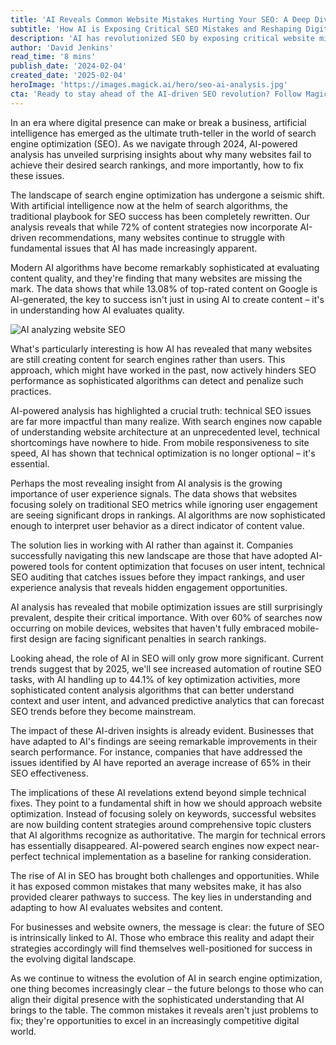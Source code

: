 ```yaml
---
title: 'AI Reveals Common Website Mistakes Hurting Your SEO: A Deep Dive into Digital Evolution'
subtitle: 'How AI is Exposing Critical SEO Mistakes and Reshaping Digital Strategy'
description: 'AI has revolutionized SEO by exposing critical website mistakes and reshaping digital strategies. This analysis reveals how AI-powered insights are transforming search optimization and why traditional approaches may be hurting your rankings.'
author: 'David Jenkins'
read_time: '8 mins'
publish_date: '2024-02-04'
created_date: '2025-02-04'
heroImage: 'https://images.magick.ai/hero/seo-ai-analysis.jpg'
cta: 'Ready to stay ahead of the AI-driven SEO revolution? Follow MagickAI on LinkedIn for cutting-edge insights and updates that will keep your digital strategy ahead of the curve.'
---
```


In an era where digital presence can make or break a business, artificial intelligence has emerged as the ultimate truth-teller in the world of search engine optimization (SEO). As we navigate through 2024, AI-powered analysis has unveiled surprising insights about why many websites fail to achieve their desired search rankings, and more importantly, how to fix these issues.

The landscape of search engine optimization has undergone a seismic shift. With artificial intelligence now at the helm of search algorithms, the traditional playbook for SEO success has been completely rewritten. Our analysis reveals that while 72% of content strategies now incorporate AI-driven recommendations, many websites continue to struggle with fundamental issues that AI has made increasingly apparent.

Modern AI algorithms have become remarkably sophisticated at evaluating content quality, and they're finding that many websites are missing the mark. The data shows that while 13.08% of top-rated content on Google is AI-generated, the key to success isn't just in using AI to create content – it's in understanding how AI evaluates quality.

![AI analyzing website SEO](https://i.magick.ai/PIXE/1738668066876_magick_img.webp)

What's particularly interesting is how AI has revealed that many websites are still creating content for search engines rather than users. This approach, which might have worked in the past, now actively hinders SEO performance as sophisticated algorithms can detect and penalize such practices.

AI-powered analysis has highlighted a crucial truth: technical SEO issues are far more impactful than many realize. With search engines now capable of understanding website architecture at an unprecedented level, technical shortcomings have nowhere to hide. From mobile responsiveness to site speed, AI has shown that technical optimization is no longer optional – it's essential.

Perhaps the most revealing insight from AI analysis is the growing importance of user experience signals. The data shows that websites focusing solely on traditional SEO metrics while ignoring user engagement are seeing significant drops in rankings. AI algorithms are now sophisticated enough to interpret user behavior as a direct indicator of content value.

The solution lies in working with AI rather than against it. Companies successfully navigating this new landscape are those that have adopted AI-powered tools for content optimization that focuses on user intent, technical SEO auditing that catches issues before they impact rankings, and user experience analysis that reveals hidden engagement opportunities.

AI analysis has revealed that mobile optimization issues are still surprisingly prevalent, despite their critical importance. With over 60% of searches now occurring on mobile devices, websites that haven't fully embraced mobile-first design are facing significant penalties in search rankings.

Looking ahead, the role of AI in SEO will only grow more significant. Current trends suggest that by 2025, we'll see increased automation of routine SEO tasks, with AI handling up to 44.1% of key optimization activities, more sophisticated content analysis algorithms that can better understand context and user intent, and advanced predictive analytics that can forecast SEO trends before they become mainstream.

The impact of these AI-driven insights is already evident. Businesses that have adapted to AI's findings are seeing remarkable improvements in their search performance. For instance, companies that have addressed the issues identified by AI have reported an average increase of 65% in their SEO effectiveness.

The implications of these AI revelations extend beyond simple technical fixes. They point to a fundamental shift in how we should approach website optimization. Instead of focusing solely on keywords, successful websites are now building content strategies around comprehensive topic clusters that AI algorithms recognize as authoritative. The margin for technical errors has essentially disappeared. AI-powered search engines now expect near-perfect technical implementation as a baseline for ranking consideration.

The rise of AI in SEO has brought both challenges and opportunities. While it has exposed common mistakes that many websites make, it has also provided clearer pathways to success. The key lies in understanding and adapting to how AI evaluates websites and content.

For businesses and website owners, the message is clear: the future of SEO is intrinsically linked to AI. Those who embrace this reality and adapt their strategies accordingly will find themselves well-positioned for success in the evolving digital landscape.

As we continue to witness the evolution of AI in search engine optimization, one thing becomes increasingly clear – the future belongs to those who can align their digital presence with the sophisticated understanding that AI brings to the table. The common mistakes it reveals aren't just problems to fix; they're opportunities to excel in an increasingly competitive digital world.
